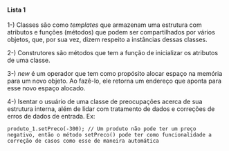 #### Lista 1

1-) Classes são como *templates* que armazenam uma estrutura com atributos e funções (métodos) que podem ser compartilhados por vários objetos, que, por sua vez, dizem respeito a instâncias dessas classes. 

2-) Construtores são métodos que tem a função de inicializar os atributos de uma classe.

3-) *new* é um operador que tem como propósito alocar espaço na memória para um novo objeto. Ao fazê-lo, ele retorna um endereço que aponta para esse novo espaço alocado.

4-) Isentar o usuário de uma classe de preocupações acerca de sua estrutura interna, além de lidar com tratamento de dados e correções de erros de dados de entrada. Ex:
```
produto_1.setPreco(-300); // Um produto não pode ter um preço negativo, então o método setPreco() pode ter como funcionalidade a correção de casos como esse de maneira automática
```

